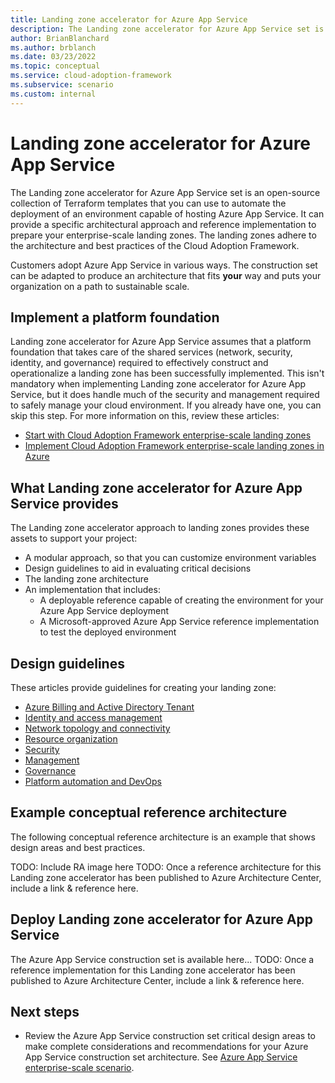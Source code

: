 ```yaml
---
title: Landing zone accelerator for Azure App Service
description: The Landing zone accelerator for Azure App Service set is an open-source collection of Terraform templates that you can use to automate the deployment of an environment capable of hosting Azure App Service.
author: BrianBlanchard
ms.author: brblanch
ms.date: 03/23/2022
ms.topic: conceptual
ms.service: cloud-adoption-framework
ms.subservice: scenario
ms.custom: internal
---
```


# Landing zone accelerator for Azure App Service

The Landing zone accelerator for Azure App Service set is an open-source collection of Terraform templates that you can use to automate the deployment of an environment capable of hosting Azure App Service. It can provide a specific architectural approach and reference implementation to prepare your enterprise-scale landing zones. The landing zones adhere to the architecture and best practices of the Cloud Adoption Framework.

Customers adopt Azure App Service in various ways. The construction set can be adapted to produce an architecture that fits **your** way and puts your organization on a path to sustainable scale.

## Implement a platform foundation

Landing zone accelerator for Azure App Service assumes that a platform foundation that takes care of the shared services (network, security, identity, and governance) required to effectively construct and operationalize a landing zone has been successfully implemented. This isn't mandatory when implementing Landing zone accelerator for Azure App Service, but it does handle much of the security and management required to safely manage your cloud environment. If you already have one, you can skip this step. For more information on this, review these articles:

- [Start with Cloud Adoption Framework enterprise-scale landing zones](../../ready/enterprise-scale/index.md)
- [Implement Cloud Adoption Framework enterprise-scale landing zones in Azure](../../ready/enterprise-scale/implementation.md)

## What Landing zone accelerator for Azure App Service provides

The Landing zone accelerator approach to landing zones provides these assets to support your project:

- A modular approach, so that you can customize environment variables
- Design guidelines to aid in evaluating critical decisions
- The landing zone architecture
- An implementation that includes:
  - A deployable reference capable of creating the environment for your Azure App Service deployment
  - A Microsoft-approved Azure App Service reference implementation to test the deployed environment

## Design guidelines

These articles provide guidelines for creating your landing zone:

- [Azure Billing and Active Directory Tenant](./app-services-azure-billing-ad-tenant.md)
- [Identity and access management](./app-services-identity-and-access-management.md)
- [Network topology and connectivity](./app-services-network-topology-and-connectivity.md)
- [Resource organization](./app-services-resource-organization.md)
- [Security](./app-services-security.md)
- [Management](./app-services-management.md)
- [Governance](./app-services-governance.md)
- [Platform automation and DevOps](./app-services-platform-automation-and-devops.md)

## Example conceptual reference architecture

The following conceptual reference architecture is an example that shows design areas and best practices.

TODO: Include RA image here
TODO: Once a reference architecture for this Landing zone accelerator has been published to Azure Architecture Center, include a link & reference here.

## Deploy Landing zone accelerator for Azure App Service

The Azure App Service construction set is available here...
TODO: Once a reference implementation for this Landing zone accelerator has been published to Azure Architecture Center, include a link & reference here.

## Next steps

- Review the Azure App Service construction set critical design areas to make complete considerations and recommendations for your Azure App Service construction set architecture. See [Azure App Service enterprise-scale scenario](./eslz-identity-and-access-management.md).